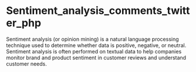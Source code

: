 # Sentiment_analysis_comments_twitter_php
 Sentiment analysis (or opinion mining) is a natural language processing technique used to determine whether data is positive, negative, or neutral. Sentiment analysis is often performed on textual data to help companies monitor brand and product sentiment in customer reviews and understand customer needs. 
